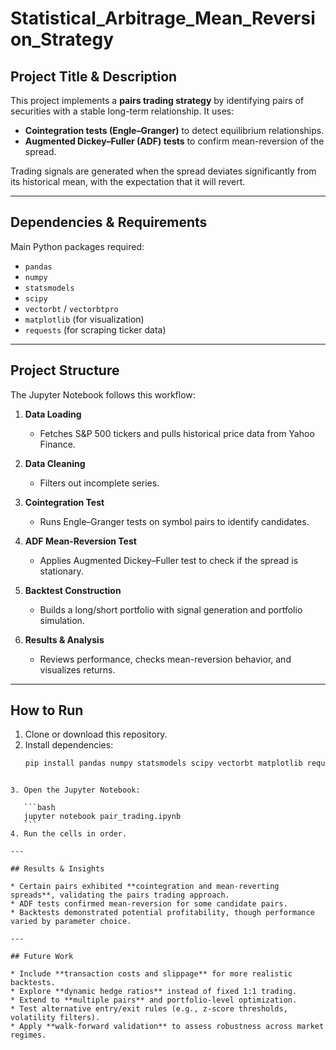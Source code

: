 # Statistical_Arbitrage_Mean_Reversion_Strategy

## Project Title & Description
This project implements a **pairs trading strategy** by identifying pairs of securities with a stable long-term relationship. It uses:
- **Cointegration tests (Engle–Granger)** to detect equilibrium relationships.
- **Augmented Dickey–Fuller (ADF) tests** to confirm mean-reversion of the spread.

Trading signals are generated when the spread deviates significantly from its historical mean, with the expectation that it will revert.

---

## Dependencies & Requirements
Main Python packages required:
- `pandas`
- `numpy`
- `statsmodels`
- `scipy`
- `vectorbt` / `vectorbtpro`
- `matplotlib` (for visualization)
- `requests` (for scraping ticker data)

---

## Project Structure
The Jupyter Notebook follows this workflow:

1. **Data Loading**  
   - Fetches S&P 500 tickers and pulls historical price data from Yahoo Finance.

2. **Data Cleaning**  
   - Filters out incomplete series.

3. **Cointegration Test**  
   - Runs Engle–Granger tests on symbol pairs to identify candidates.

4. **ADF Mean-Reversion Test**  
   - Applies Augmented Dickey–Fuller test to check if the spread is stationary.

5. **Backtest Construction**  
   - Builds a long/short portfolio with signal generation and portfolio simulation.

6. **Results & Analysis**  
   - Reviews performance, checks mean-reversion behavior, and visualizes returns.

---

## How to Run
1. Clone or download this repository.
2. Install dependencies:
   ```bash
   pip install pandas numpy statsmodels scipy vectorbt matplotlib requests
````

3. Open the Jupyter Notebook:

   ```bash
   jupyter notebook pair_trading.ipynb
   ```
4. Run the cells in order.

---

## Results & Insights

* Certain pairs exhibited **cointegration and mean-reverting spreads**, validating the pairs trading approach.
* ADF tests confirmed mean-reversion for some candidate pairs.
* Backtests demonstrated potential profitability, though performance varied by parameter choice.

---

## Future Work

* Include **transaction costs and slippage** for more realistic backtests.
* Explore **dynamic hedge ratios** instead of fixed 1:1 trading.
* Extend to **multiple pairs** and portfolio-level optimization.
* Test alternative entry/exit rules (e.g., z-score thresholds, volatility filters).
* Apply **walk-forward validation** to assess robustness across market regimes.

